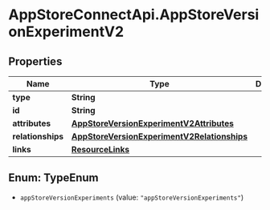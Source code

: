 # AppStoreConnectApi.AppStoreVersionExperimentV2

## Properties

Name | Type | Description | Notes
------------ | ------------- | ------------- | -------------
**type** | **String** |  | 
**id** | **String** |  | 
**attributes** | [**AppStoreVersionExperimentV2Attributes**](AppStoreVersionExperimentV2Attributes.md) |  | [optional] 
**relationships** | [**AppStoreVersionExperimentV2Relationships**](AppStoreVersionExperimentV2Relationships.md) |  | [optional] 
**links** | [**ResourceLinks**](ResourceLinks.md) |  | [optional] 



## Enum: TypeEnum


* `appStoreVersionExperiments` (value: `"appStoreVersionExperiments"`)




